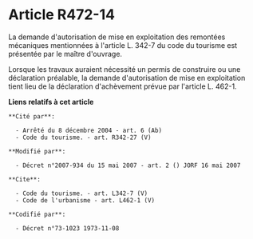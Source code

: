 # Article R472-14

La demande d'autorisation de mise en exploitation des remontées mécaniques mentionnées à l'article L. 342-7 du code du
tourisme est présentée par le maître d'ouvrage. 

Lorsque les travaux auraient nécessité un permis de construire ou une déclaration préalable, la demande d'autorisation de
mise en exploitation tient lieu de la déclaration d'achèvement prévue par l'article L. 462-1.

**Liens relatifs à cet article**

	**Cité par**:

	  - Arrêté du 8 décembre 2004 - art. 6 (Ab)
	  - Code du tourisme. - art. R342-27 (V)

	**Modifié par**:

	  - Décret n°2007-934 du 15 mai 2007 - art. 2 () JORF 16 mai 2007

	**Cite**:

	  - Code du tourisme. - art. L342-7 (V)
	  - Code de l'urbanisme - art. L462-1 (V)

	**Codifié par**:

	  - Décret n°73-1023 1973-11-08
